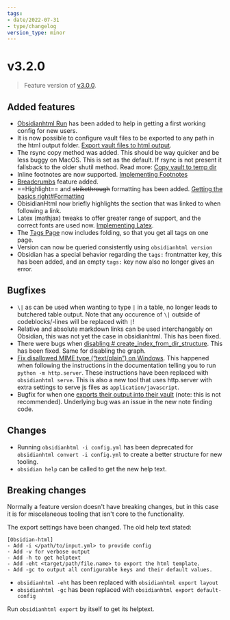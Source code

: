```yaml
---
tags:
- date/2022-07-31
- type/changelog
version_type: minor
---
```

   
# v3.2.0   
> Feature version of [v3.0.0](../Changelog/v3.0.0.md).    
   
## Added features   
   
- [Obsidianhtml Run](../Instructions/Obsidianhtml%20Run.md) has been added to help in getting a first working config for new users.   
- It is now possible to configure vault files to be exported to any path in the html output folder. [Export vault files to html output](../Configurations/Tweaking/Export%20vault%20files%20to%20html%20output.md).   
- The rsync copy method was added. This should be way quicker and be less buggy on MacOS. This is set as the default. If rsync is not present it fallsback to the older shutil method. Read more: [Copy vault to temp dir](../Configurations/Modes/Copy%20vault%20to%20temp%20dir.md)   
- Inline footnotes are now supported. [Implementing Footnotes](../Demonstrations/Implementing%20Footnotes.md)   
- [Breadcrumbs](../Configurations/Features/Breadcrumbs.md) feature added.   
- ==Highlight== and ~~strikethrough~~ formatting has been added. [Getting the basics right#Formatting](../Demonstrations/Getting%20the%20basics%20right.md#formatting)   
- ObisidianHtml now briefly highlights the section that was linked to when following a link.   
- Latex (mathjax) tweaks to offer greater range of support, and the correct fonts are used now. [Implementing Latex](../Demonstrations/Implementing%20Latex.md).   
- The [Tags Page](../Configurations/Features/Tags%20Page.md) now includes folding, so that you get all tags on one page.   
- Version can now be queried consistently using `obsidianhtml version`   
- Obsidian has a special behavior regarding the `tags:` frontmatter key, this has been added, and an empty `tags:` key now also no longer gives an error.   
   
## Bugfixes   
   
- `\|` as can be used when wanting to type `|` in a table,  no longer leads to butchered table output. Note that any occurence of `\|` outside of codeblocks/-lines will be replaced with `|`!   
- Relative and absolute markdown links can be used interchangably on Obsidian, this was not yet the case in obsidianhtml. This has been fixed.   
- There were bugs when [disabling # create_index_from_dir_structure](https://github.com/obsidian-html/obsidian-html/issues/327). This has been fixed. Same for disabling the graph.   
- [Fix disallowed MIME type (“text/plain”) on Windows](https://github.com/obsidian-html/obsidian-html/issues/388). This happened when following the instructions in the documentation telling you to run `python -m http.server`. These instructions have been replaced with `obsidianhtml serve`. This is also a new tool that uses http.server with extra settings to serve js files as `application/javascript`.   
- Bugfix for when one [exports their output into their vault](https://github.com/obsidian-html/obsidian-html/issues/332) (note: this is not recommended). Underlying bug was an issue in the new note finding code.    
   
   
## Changes   
   
- Running `obsidianhtml -i config.yml` has been deprecated for `obsidianhtml convert -i config.yml` to create a better structure for new tooling.   
- `obsidian help` can be called to get the new help text.   
   
## Breaking changes   
Normally a feature version doesn't have breaking changes, but in this case it is for miscelaneous tooling that isn't core to the functionality.   
   
The export settings have been changed. The old help text stated:   
   
```
[Obsidian-html]
- Add -i </path/to/input.yml> to provide config
- Add -v for verbose output
- Add -h to get helptext
- Add -eht <target/path/file.name> to export the html template.
- Add -gc to output all configurable keys and their default values.
```
   
   
   
- `obsidianhtml -eht` has been replaced with `obsidianhtml export layout`   
-  `obsidianhtml -gc` has been replaced with `obsidianhtml export default-config`   
   
Run `obsidianhtml export` by itself to get its helptext.